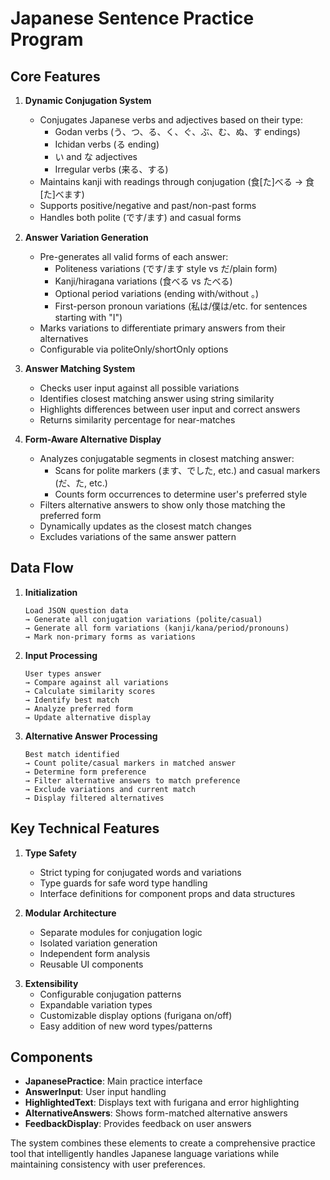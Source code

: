 # Japanese Sentence Practice Program

## Core Features

1. **Dynamic Conjugation System**

   - Conjugates Japanese verbs and adjectives based on their type:
     - Godan verbs (う、つ、る、く、ぐ、ぶ、む、ぬ、す endings)
     - Ichidan verbs (る ending)
     - い and な adjectives
     - Irregular verbs (来る、する)
   - Maintains kanji with readings through conjugation (食[た]べる → 食[た]べます)
   - Supports positive/negative and past/non-past forms
   - Handles both polite (です/ます) and casual forms

2. **Answer Variation Generation**

   - Pre-generates all valid forms of each answer:
     - Politeness variations (です/ます style vs だ/plain form)
     - Kanji/hiragana variations (食べる vs たべる)
     - Optional period variations (ending with/without 。)
     - First-person pronoun variations (私は/僕は/etc. for sentences starting with "I")
   - Marks variations to differentiate primary answers from their alternatives
   - Configurable via politeOnly/shortOnly options

3. **Answer Matching System**

   - Checks user input against all possible variations
   - Identifies closest matching answer using string similarity
   - Highlights differences between user input and correct answers
   - Returns similarity percentage for near-matches

4. **Form-Aware Alternative Display**
   - Analyzes conjugatable segments in closest matching answer:
     - Scans for polite markers (ます、でした, etc.) and casual markers (だ、た, etc.)
     - Counts form occurrences to determine user's preferred style
   - Filters alternative answers to show only those matching the preferred form
   - Dynamically updates as the closest match changes
   - Excludes variations of the same answer pattern

## Data Flow

1. **Initialization**

   ```
   Load JSON question data
   → Generate all conjugation variations (polite/casual)
   → Generate all form variations (kanji/kana/period/pronouns)
   → Mark non-primary forms as variations
   ```

2. **Input Processing**

   ```
   User types answer
   → Compare against all variations
   → Calculate similarity scores
   → Identify best match
   → Analyze preferred form
   → Update alternative display
   ```

3. **Alternative Answer Processing**
   ```
   Best match identified
   → Count polite/casual markers in matched answer
   → Determine form preference
   → Filter alternative answers to match preference
   → Exclude variations and current match
   → Display filtered alternatives
   ```

## Key Technical Features

1. **Type Safety**

   - Strict typing for conjugated words and variations
   - Type guards for safe word type handling
   - Interface definitions for component props and data structures

2. **Modular Architecture**

   - Separate modules for conjugation logic
   - Isolated variation generation
   - Independent form analysis
   - Reusable UI components

<!-- 3. **Performance Optimizations**

   - Memoized form preference calculations
   - Efficient alternative filtering
   - Smart variation generation to avoid duplicates -->

3. **Extensibility**
   - Configurable conjugation patterns
   - Expandable variation types
   - Customizable display options (furigana on/off)
   - Easy addition of new word types/patterns

## Components

- **JapanesePractice**: Main practice interface
- **AnswerInput**: User input handling
- **HighlightedText**: Displays text with furigana and error highlighting
- **AlternativeAnswers**: Shows form-matched alternative answers
- **FeedbackDisplay**: Provides feedback on user answers

The system combines these elements to create a comprehensive practice tool that intelligently handles Japanese language variations while maintaining consistency with user preferences.
